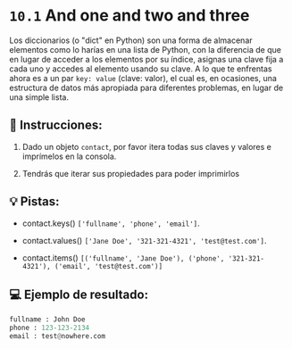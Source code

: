 # `10.1`  And one and two and three

Los diccionarios (o "dict" en Python) son una forma de almacenar elementos como lo harías en una lista de Python, con la diferencia de que en lugar de acceder a los elementos por su índice, asignas una clave fija a cada uno y accedes al elemento usando su clave. A lo que te enfrentas ahora es a un par `key: value` (clave: valor), el cual es, en ocasiones, una estructura de datos más apropiada para diferentes problemas, en lugar de una simple lista.

## 📝 Instrucciones:

1. Dado un objeto `contact`, por favor itera todas sus claves y valores e imprímelos en la consola.

2. Tendrás que iterar sus propiedades para poder imprimirlos

## 💡 Pistas:

- contact.keys()  `['fullname', 'phone', 'email']`.

- contact.values()  `['Jane Doe', '321-321-4321', 'test@test.com']`.

- contact.items()  `[('fullname', 'Jane Doe'), ('phone', '321-321-4321'), ('email', 'test@test.com')]`

## 💻 Ejemplo de resultado:

```py
fullname : John Doe
phone : 123-123-2134
email : test@nowhere.com
```
